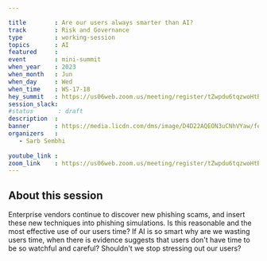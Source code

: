 ```yaml
---

title        : Are our users always smarter than AI?
track        : Risk and Governance
type         : working-session
topics       : AI
featured     :
event        : mini-summit
when_year    : 2023
when_month   : Jun
when_day     : Wed
when_time    : WS-17-18
hey_summit   : https://us06web.zoom.us/meeting/register/tZwpdu6tqzwoHtB-ai_7jzBij48qJjYRd5uU
session_slack:
#status       : draft
description  :
banner       : https://media.licdn.com/dms/image/D4D22AQEON3uCNhVYaw/feedshare-shrink_2048_1536/0/1685993576843?e=1689206400&v=beta&t=nZN8IeIQAppPmD1BSXswYOagdsLuHB8Onj6qS50UMpE
organizers   :
   - Sarb Sembhi
  
youtube_link : 
zoom_link    : https://us06web.zoom.us/meeting/register/tZwpdu6tqzwoHtB-ai_7jzBij48qJjYRd5uU
---
```



## About this session
Enterprise vendors continue to discover new phishing scams, and insert these new techniques into phishing simulations. Is this reasonable and the most effective use of our users time? If AI is so smart why are we wasting users time, when there is evidence suggests that users don't have time to be so watchful and careful? Shouldn't we stop stressing out our users?
